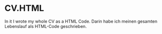 # CV.HTML
In it I wrote my whole CV as a HTML Code.
Darin habe ich meinen gesamten Lebenslauf als HTML-Code geschrieben.
